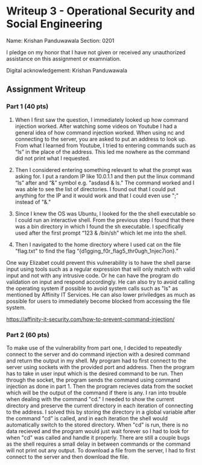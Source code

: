 # Writeup 3 - Operational Security and Social Engineering

Name: Krishan Panduwawala
Section: 0201

I pledge on my honor that I have not given or received any unauthorized assistance on this assignment or examniation.

Digital acknowledgement: Krishan Panduwawala

## Assignment Writeup

### Part 1 (40 pts)

1. When I first saw the question, I immediately looked up how command injection worked. After watching some videos on Youtube I had a general idea of how command injection worked. When using nc and connecting to the server, you are asked to put an address to look up. From what I learned from Youtube, I tried to entering commands such as “ls” in the place of the address. This led me nowhere as the command did not print what I requested. 

2. Then I considered entering something relevant to what the prompt was asking for. I put a random IP like 10.0.1.1 and then put the linux command “ls” after and “&” symbol e.g. "asdasd & ls." The command worked and I was able to see the list of directories. I found out that I could put anything for the IP and it would work and that I could even use ";" instead of "&."

3. Since I knew the OS was Ubuntu, I looked for the the shell executable so I could run an interactive shell. From the previous step I found that there was a bin directory in which I found the sh executable. I specifically used after the first prompt “123 & /bin/sh” which let me into the shell.

4. Then I navigated to the home directory where I used cat on the file "flag.txt" to find the flag “{d1gging_f0r_flag5_thr0ugh_1njec7ion}.”

One way Elizabet could prevent this vulnerability is to have the shell parse input using tools such as a regular expression that will only match with valid input and not with any intrusive code. Or he can have the program do validation on input and respond accordingly. He can also try to avoid calling the operating system if possible to avoid system calls such as "ls" as mentioned by Affinity IT Services. He can also lower priviledges as much as possible for users to immediately become blocked from accessing the file system.


https://affinity-it-security.com/how-to-prevent-command-injection/


### Part 2 (60 pts)

To make use of the vulnerability from part one, I decided to repeatedly connect to the server and do command injection with a desired command and return the output in my shell. My program had to first connect to the server using sockets with the provided port and address. Then the program has to take in user input which is the desired command to be run. Then through the socket, the program sends the command using command injection as done in part 1. Then the program recieves data from the socket which will be the output of the command if there is any. I ran into trouble when dealing with the command "cd." I needed to show the current directory and preserve the current directory in each iteration of connecting to the address. I solved this by storing the directory in a global variable after the command "cd" is called, and in each iteration the shell would automatically switch to the stored directory. When "cd" is run, there is no data recieved and the program would just wait forever so I had to look for when "cd" was called and handle it properly. There are still a couple bugs as the shell requires a small delay in between commands or the command will not print out any output. To download a file from the server, I had to first connect to the server and then download the file.
